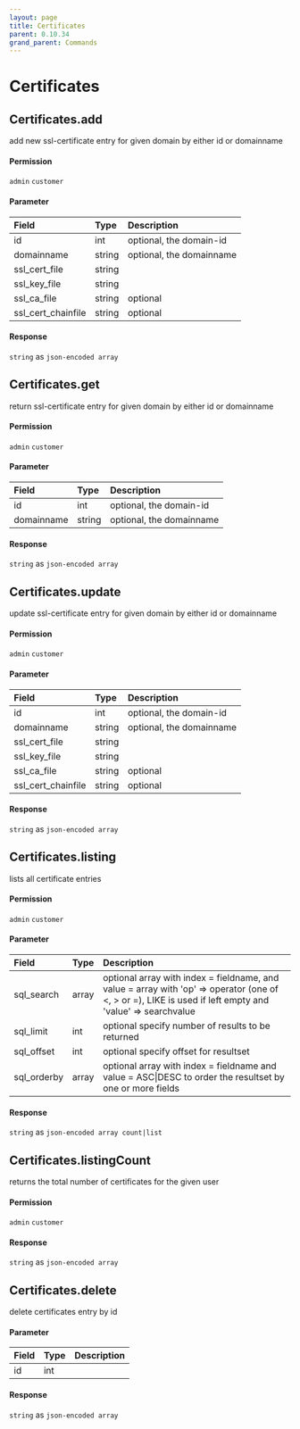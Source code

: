 ```yaml
---
layout: page
title: Certificates
parent: 0.10.34
grand_parent: Commands
---
```


# Certificates

## Certificates.add

add new ssl-certificate entry for given domain by either id or domainname

#### Permission

`admin` `customer`

#### Parameter

| Field | Type | Description |
| :--- | :--- | :--- |
| id | int | optional, the domain-id |
| domainname | string | optional, the domainname |
| ssl_cert_file | string |  |
| ssl_key_file | string |  |
| ssl_ca_file | string | optional |
| ssl_cert_chainfile | string | optional |

#### Response

`string` as `json-encoded array`

## Certificates.get

return ssl-certificate entry for given domain by either id or domainname

#### Permission

`admin` `customer`

#### Parameter

| Field | Type | Description |
| :--- | :--- | :--- |
| id | int | optional, the domain-id |
| domainname | string | optional, the domainname |

#### Response

`string` as `json-encoded array`

## Certificates.update

update ssl-certificate entry for given domain by either id or domainname

#### Permission

`admin` `customer`

#### Parameter

| Field | Type | Description |
| :--- | :--- | :--- |
| id | int | optional, the domain-id |
| domainname | string | optional, the domainname |
| ssl_cert_file | string |  |
| ssl_key_file | string |  |
| ssl_ca_file | string | optional |
| ssl_cert_chainfile | string | optional |

#### Response

`string` as `json-encoded array`

## Certificates.listing

lists all certificate entries

#### Permission

`admin` `customer`

#### Parameter

| Field | Type | Description |
| :--- | :--- | :--- |
| sql_search | array | optional array with index = fieldname, and value = array with 'op' => operator (one of <, > or =), LIKE is used if left empty and 'value' => searchvalue |
| sql_limit | int | optional specify number of results to be returned |
| sql_offset | int | optional specify offset for resultset |
| sql_orderby | array | optional array with index = fieldname and value = ASC\|DESC to order the resultset by one or more fields |

#### Response

`string` as `json-encoded array count|list`

## Certificates.listingCount

returns the total number of certificates for the given user

#### Permission

`admin` `customer`

#### Response

`string` as `json-encoded array`

## Certificates.delete

delete certificates entry by id

#### Parameter

| Field | Type | Description |
| :--- | :--- | :--- |
| id | int |  |

#### Response

`string` as `json-encoded array`